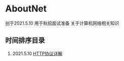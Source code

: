 # AboutNet
创于2021.5.10 用于秋招面试准备 关于计算机网络相关知识

## 时间排序目录
1. 2021.5.10 [HTTP协议详解](https://github.com/Zpyyy/AboutNet/blob/main/HTTP%E5%8D%8F%E8%AE%AE%E8%AF%A6%E8%A7%A3.md)
